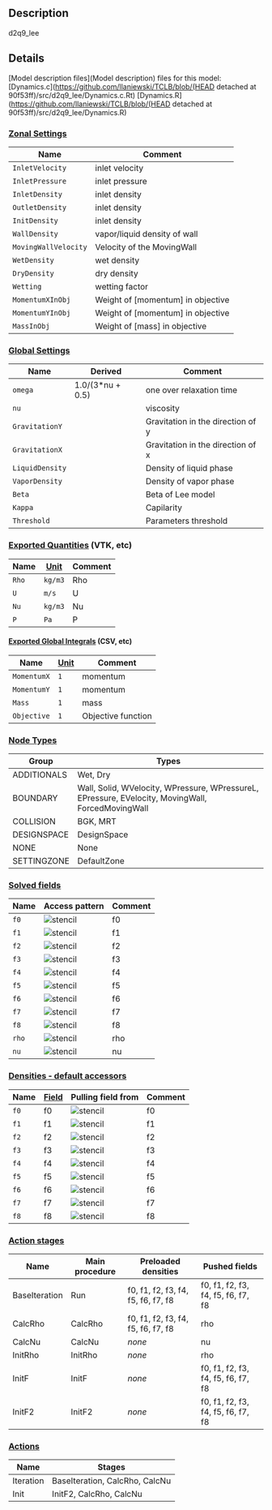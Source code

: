 

## Description
d2q9_lee


## Details
[Model description files](Model description) files for this model:
[Dynamics.c](https://github.com/llaniewski/TCLB/blob/(HEAD detached at 90f53ff)/src/d2q9_lee/Dynamics.c.Rt)
[Dynamics.R](https://github.com/llaniewski/TCLB/blob/(HEAD detached at 90f53ff)/src/d2q9_lee/Dynamics.R)

### [Zonal Settings](Settings)

| Name | Comment |
| --- | --- |
|`InletVelocity`|inlet velocity|
|`InletPressure`|inlet pressure|
|`InletDensity`|inlet density|
|`OutletDensity`|inlet density|
|`InitDensity`|inlet density|
|`WallDensity`|vapor/liquid density of wall|
|`MovingWallVelocity`|Velocity of the MovingWall|
|`WetDensity`|wet density|
|`DryDensity`|dry density|
|`Wetting`|wetting factor|
|`MomentumXInObj`|Weight of [momentum] in objective|
|`MomentumYInObj`|Weight of [momentum] in objective|
|`MassInObj`|Weight of [mass] in objective|


### [Global Settings](Settings)

| Name | Derived | Comment |
| --- | --- | --- |
|`omega`|1.0/(3*nu + 0.5)|one over relaxation time|
|`nu`||viscosity|
|`GravitationY`||Gravitation in the direction of y|
|`GravitationX`||Gravitation in the direction of x|
|`LiquidDensity`||Density of liquid phase|
|`VaporDensity`||Density of vapor phase|
|`Beta`||Beta of Lee model|
|`Kappa`||Capilarity|
|`Threshold`||Parameters threshold|

### [Exported Quantities](Quantities) (VTK, etc)

| Name | [Unit](Units) | Comment |
| --- | --- | --- |
|`Rho`|`kg/m3`|Rho|
|`U`|`m/s`|U|
|`Nu`|`kg/m3`|Nu|
|`P`|`Pa`|P|

#### [Exported Global Integrals](Globals) (CSV, etc)

| Name | [Unit](Units) | Comment |
| --- | --- | --- |
|`MomentumX`|`1`|momentum|
|`MomentumY`|`1`|momentum|
|`Mass`|`1`|mass|
|`Objective`|`1`|Objective function|

### [Node Types](Node-Types)

| Group | Types |
| --- | --- |
|ADDITIONALS|Wet, Dry|
|BOUNDARY|Wall, Solid, WVelocity, WPressure, WPressureL, EPressure, EVelocity, MovingWall, ForcedMovingWall|
|COLLISION|BGK, MRT|
|DESIGNSPACE|DesignSpace|
|NONE|None|
|SETTINGZONE|DefaultZone|

### [Solved fields](Fields)

| Name | Access pattern | Comment |
| --- | --- | --- |
|`f0`|![stencil](/images/st_a2p0p0p0p0p0p0.png)|f0|
|`f1`|![stencil](/images/st_a2n1p0p0n1p0p0.png)|f1|
|`f2`|![stencil](/images/st_a2p0n1p0p0n1p0.png)|f2|
|`f3`|![stencil](/images/st_a2p1p0p0p1p0p0.png)|f3|
|`f4`|![stencil](/images/st_a2p0p1p0p0p1p0.png)|f4|
|`f5`|![stencil](/images/st_a2n1n1p0n1n1p0.png)|f5|
|`f6`|![stencil](/images/st_a2p1n1p0p1n1p0.png)|f6|
|`f7`|![stencil](/images/st_a2p1p1p0p1p1p0.png)|f7|
|`f8`|![stencil](/images/st_a2n1p1p0n1p1p0.png)|f8|
|`rho`|![stencil](/images/st_a2n2n2p0p2p2p0.png)|rho|
|`nu`|![stencil](/images/st_a2n2n2p0p2p2p0.png)|nu|

### [Densities - default accessors](Densities)

| Name | [Field](Fields) | Pulling field from | Comment |
| --- | --- | --- | --- |
|`f0`|f0|![stencil](/images/st_a2p0p0p0p0p0p0.png)|f0|
|`f1`|f1|![stencil](/images/st_a2p1p0p0p1p0p0.png)|f1|
|`f2`|f2|![stencil](/images/st_a2p0p1p0p0p1p0.png)|f2|
|`f3`|f3|![stencil](/images/st_a2n1p0p0n1p0p0.png)|f3|
|`f4`|f4|![stencil](/images/st_a2p0n1p0p0n1p0.png)|f4|
|`f5`|f5|![stencil](/images/st_a2p1p1p0p1p1p0.png)|f5|
|`f6`|f6|![stencil](/images/st_a2n1p1p0n1p1p0.png)|f6|
|`f7`|f7|![stencil](/images/st_a2n1n1p0n1n1p0.png)|f7|
|`f8`|f8|![stencil](/images/st_a2p1n1p0p1n1p0.png)|f8|

### [Action stages](Stages)

| Name | Main procedure | Preloaded densities | Pushed fields |
| --- | --- | --- | --- |
|BaseIteration|Run|f0, f1, f2, f3, f4, f5, f6, f7, f8|f0, f1, f2, f3, f4, f5, f6, f7, f8|
|CalcRho|CalcRho|f0, f1, f2, f3, f4, f5, f6, f7, f8|rho|
|CalcNu|CalcNu|_none_|nu|
|InitRho|InitRho|_none_|rho|
|InitF|InitF|_none_|f0, f1, f2, f3, f4, f5, f6, f7, f8|
|InitF2|InitF2|_none_|f0, f1, f2, f3, f4, f5, f6, f7, f8|


### [Actions](Stages)

| Name | Stages |
| --- | --- |
|Iteration|BaseIteration, CalcRho, CalcNu|
|Init|InitF2, CalcRho, CalcNu|

